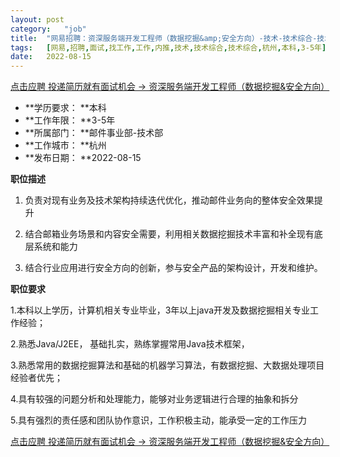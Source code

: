 ```yaml
---
layout:	post
category:	"job"
title:	"网易招聘：资深服务端开发工程师（数据挖掘&amp;安全方向）-技术-技术综合-技术综合-杭州本科3-5年"
tags:	[网易,招聘,面试,找工作,工作,内推,技术,技术综合,技术综合,杭州,本科,3-5年]
date:	2022-08-15
---
```


[点击应聘 投递简历就有面试机会 ->  资深服务端开发工程师（数据挖掘&amp;安全方向）](http://mobile.bole.netease.com/bole/boleDetail?id=39299&employeeId=346f03c3cda5f04c&key=all)



- **学历要求： **本科
- **工作年限： **3-5年
- **所属部门： **邮件事业部-技术部
- **工作城市： **杭州
- **发布日期： **2022-08-15



**职位描述**

1. 负责对现有业务及技术架构持续迭代优化，推动邮件业务向的整体安全效果提升

2. 结合邮箱业务场景和内容安全需要，利用相关数据挖掘技术丰富和补全现有底层系统和能力

3. 结合行业应用进行安全方向的创新，参与安全产品的架构设计，开发和维护。



**职位要求**

1.本科以上学历，计算机相关专业毕业，3年以上java开发及数据挖掘相关专业工作经验；

2.熟悉Java/J2EE， 基础扎实，熟练掌握常用Java技术框架，

3.熟悉常用的数据挖掘算法和基础的机器学习算法，有数据挖掘、大数据处理项目经验者优先；

4.具有较强的问题分析和处理能力，能够对业务逻辑进行合理的抽象和拆分

5.具有强烈的责任感和团队协作意识，工作积极主动，能承受一定的工作压力



[点击应聘 投递简历就有面试机会 ->  资深服务端开发工程师（数据挖掘&amp;安全方向）](http://mobile.bole.netease.com/bole/boleDetail?id=39299&employeeId=346f03c3cda5f04c&key=all)